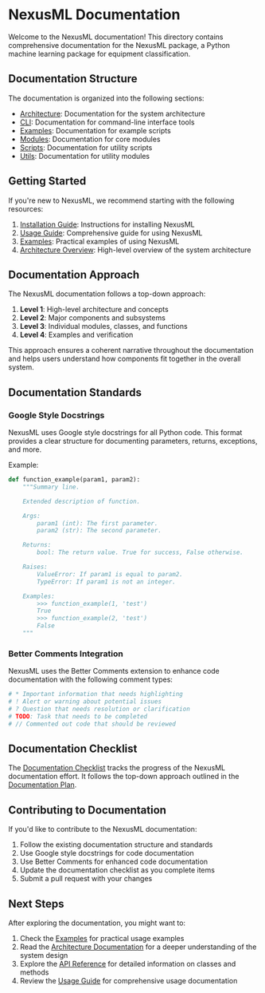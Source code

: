 # NexusML Documentation

Welcome to the NexusML documentation! This directory contains comprehensive documentation for the NexusML package, a Python machine learning package for equipment classification.

## Documentation Structure

The documentation is organized into the following sections:

- [Architecture](architecture/README.md): Documentation for the system architecture
- [CLI](cli/README.md): Documentation for command-line interface tools
- [Examples](examples/README.md): Documentation for example scripts
- [Modules](modules/README.md): Documentation for core modules
- [Scripts](scripts/README.md): Documentation for utility scripts
- [Utils](utils/README.md): Documentation for utility modules

## Getting Started

If you're new to NexusML, we recommend starting with the following resources:

1. [Installation Guide](installation_guide.md): Instructions for installing NexusML
2. [Usage Guide](usage_guide.md): Comprehensive guide for using NexusML
3. [Examples](examples/README.md): Practical examples of using NexusML
4. [Architecture Overview](architecture/overview.md): High-level overview of the system architecture

## Documentation Approach

The NexusML documentation follows a top-down approach:

1. **Level 1**: High-level architecture and concepts
2. **Level 2**: Major components and subsystems
3. **Level 3**: Individual modules, classes, and functions
4. **Level 4**: Examples and verification

This approach ensures a coherent narrative throughout the documentation and helps users understand how components fit together in the overall system.

## Documentation Standards

### Google Style Docstrings

NexusML uses Google style docstrings for all Python code. This format provides a clear structure for documenting parameters, returns, exceptions, and more.

Example:

```python
def function_example(param1, param2):
    """Summary line.

    Extended description of function.

    Args:
        param1 (int): The first parameter.
        param2 (str): The second parameter.

    Returns:
        bool: The return value. True for success, False otherwise.

    Raises:
        ValueError: If param1 is equal to param2.
        TypeError: If param1 is not an integer.

    Examples:
        >>> function_example(1, 'test')
        True
        >>> function_example(2, 'test')
        False
    """
```

### Better Comments Integration

NexusML uses the Better Comments extension to enhance code documentation with the following comment types:

```python
# * Important information that needs highlighting
# ! Alert or warning about potential issues
# ? Question that needs resolution or clarification
# TODO: Task that needs to be completed
# // Commented out code that should be reviewed
```

## Documentation Checklist

The [Documentation Checklist](documentation_checklist.md) tracks the progress of the NexusML documentation effort. It follows the top-down approach outlined in the [Documentation Plan](documentation_plan.md).

## Contributing to Documentation

If you'd like to contribute to the NexusML documentation:

1. Follow the existing documentation structure and standards
2. Use Google style docstrings for code documentation
3. Use Better Comments for enhanced code documentation
4. Update the documentation checklist as you complete items
5. Submit a pull request with your changes

## Next Steps

After exploring the documentation, you might want to:

1. Check the [Examples](examples/README.md) for practical usage examples
2. Read the [Architecture Documentation](architecture/README.md) for a deeper understanding of the system design
3. Explore the [API Reference](api_reference.md) for detailed information on classes and methods
4. Review the [Usage Guide](usage_guide.md) for comprehensive usage documentation
